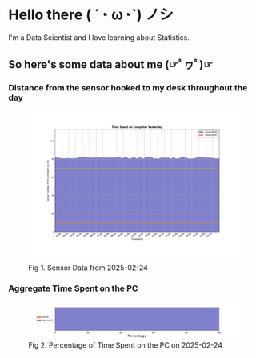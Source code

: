 
# Hello there ( ´◔ ω◔`) ノシ

I'm a Data Scientist and I love learning about Statistics.

## So here's some data about me (☞ﾟヮﾟ)☞


### Distance from the sensor hooked to my desk throughout the day
<figure>
  <picture>
    <source media="(prefers-color-scheme: dark)" srcset="Pi/readme/graphs/lineplot/dark-plot-2025-02-24.png">
    <source media="(prefers-color-scheme: light)" srcset="Pi/readme/graphs/lineplot/light-plot-2025-02-24.png">
    <img alt="Shows a black logo in light color mode and a white one in dark color mode." src="Pi/readme/graphs/lineplot/light-plot-2025-02-24.png">
  </picture>
  <figcaption>Fig 1. Sensor Data from 2025-02-24</figcaption>
</figure>



### Aggregate Time Spent on the PC
<figure>
  <picture>
    <source media="(prefers-color-scheme: dark)" srcset="Pi/readme/graphs/barplot/dark-plot-2025-02-24.png">
    <source media="(prefers-color-scheme: light)" srcset="Pi/readme/graphs/barplot/light-plot-2025-02-24.png">
    <img alt="Shows a black logo in light color mode and a white one in dark color mode." src="Pi/readme/graphs/barplot/light-plot-2025-02-24.png">
  </picture>
  <figcaption>Fig 2. Percentage of Time Spent on the PC on 2025-02-24</figcaption>
</figure>
